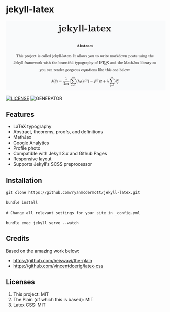 # jekyll-latex

<p align="center">
    <img src="./assets/jekyll_latex_cover_art.png">
</p>

  [![LICENSE](https://img.shields.io/badge/license-MIT-blue.svg)](LICENSE) ![GENERATOR](https://img.shields.io/badge/made_with-jekyll-blue.svg)

## Features
- LaTeX typography
- Abstract, theorems, proofs, and definitions
- MathJax
- Google Analytics
- Profile photo
- Compatible with Jekyll 3.x and Github Pages
- Responsive layout
- Supports Jekyll's SCSS preprocessor

## Installation
```
git clone https://github.com/ryanmcdermott/jekyll-latex.git

bundle install

# Change all relevant settings for your site in _config.yml

bundle exec jekyll serve --watch
```

## Credits

Based on the amazing work below:
- https://github.com/heiswayi/the-plain
- https://github.com/vincentdoerig/latex-css

## Licenses

1. This project: MIT
1. The Plain (of which this is based): MIT
1. Latex CSS: MIT